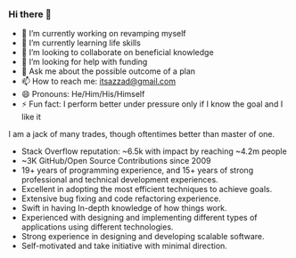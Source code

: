 ### Hi there 👋

- 🔭 I’m currently working on revamping myself
- 🌱 I’m currently learning life skills
- 👯 I’m looking to collaborate on beneficial knowledge 
- 🤔 I’m looking for help with funding
- 💬 Ask me about the possible outcome of a plan
- 📫 How to reach me: itsazzad@gmail.com
- 😄 Pronouns: He/Him/His/Himself
- ⚡ Fun fact: I perform better under pressure only if I know the goal and I like it

I am a jack of many trades, though oftentimes better than master of one.
- Stack Overflow reputation: ~6.5k with impact by reaching ~4.2m people
- ~3K GitHub/Open Source Contributions since 2009
- 19+ years of programming experience, and 15+ years of strong professional and technical development experiences.
- Excellent in adopting the most efficient techniques to achieve goals.
- Extensive bug fixing and code refactoring experience.
- Swift in having In-depth knowledge of how things work.
- Experienced with designing and implementing different types of applications using different technologies.
- Strong experience in designing and developing scalable software.
- Self-motivated and take initiative with minimal direction.
